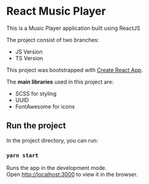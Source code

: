 # React Music Player

This is a Music Player application built using ReactJS

The project consist of two branches:

* JS Version
* TS Version

This project was bootstrapped with [Create React App](https://github.com/facebook/create-react-app).

The **main libraries** used in this project are:

* SCSS for styling
* UUID
* FontAwesome for icons

## Run the project

In the project directory, you can run:

### `yarn start`

Runs the app in the development mode.\
Open [http://localhost:3000](http://localhost:3000) to view it in the browser.
